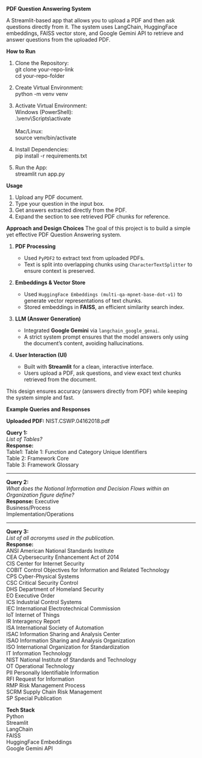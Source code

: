 **PDF Question Answering System**

A Streamlit-based app that allows you to upload a PDF and then ask questions directly from it.
The system uses LangChain, HuggingFace embeddings, FAISS vector store, and Google Gemini API to retrieve and answer questions from the uploaded PDF.

**How to Run**
1. Clone the Repository:<br/>
git clone your-repo-link<br/>
cd your-repo-folder<br/>

3. Create Virtual Environment:<br/>
python -m venv venv<br/>

4. Activate Virtual Environment:<br/>
Windows (PowerShell):<br/>
.\venv\Scripts\activate<br/>
<br/>Mac/Linux:<br/>
source venv/bin/activate<br/>

4. Install Dependencies:<br/>
pip install -r requirements.txt<br/>

5. Run the App:<br/>
streamlit run app.py<br/>

**Usage**
1. Upload any PDF document.
2. Type your question in the input box.
3. Get answers extracted directly from the PDF.
4. Expand the section to see retrieved PDF chunks for reference.


**Approach and Design Choices**
The goal of this project is to build a simple yet effective PDF Question Answering system.

1. **PDF Processing**  
   - Used `PyPDF2` to extract text from uploaded PDFs.  
   - Text is split into overlapping chunks using `CharacterTextSplitter` to ensure context is preserved.

2. **Embeddings & Vector Store**  
   - Used `HuggingFace Embeddings (multi-qa-mpnet-base-dot-v1)` to generate vector representations of text chunks.  
   - Stored embeddings in **FAISS**, an efficient similarity search index.

3. **LLM (Answer Generation)**  
   - Integrated **Google Gemini** via `langchain_google_genai`.  
   - A strict system prompt ensures that the model answers only using the document’s content, avoiding hallucinations.

4. **User Interaction (UI)**  
   - Built with **Streamlit** for a clean, interactive interface.  
   - Users upload a PDF, ask questions, and view exact text chunks retrieved from the document.  

This design ensures accuracy (answers directly from PDF) while keeping the system simple and fast.


**Example Queries and Responses**

**Uploaded PDF:** NIST.CSWP.04162018.pdf

**Query 1:**  
*List of Tables?*  
**Response:**  
Table1: Table 1: Function and Category Unique Identifiers<br/>
Table 2: Framework Core<br/>
Table 3: Framework Glossary<br/>

---

**Query 2:**  
*What does the Notional Information and Decision Flows within an Organization figure define?*  
**Response:**
Executive<br/>
Business/Process<br/>
Implementation/Operations<br/>

---

**Query 3:**  
*List of all acronyms used in the publication.*  
**Response:**  
ANSI        American National Standards Institute<br/>
CEA         Cybersecurity Enhancement Act of 2014<br/>
CIS         Center for Internet Security<br/>
COBIT       Control Objectives for Information and Related Technology<br/> 
CPS         Cyber-Physical Systems<br/>
CSC         Critical Security Control<br/>
DHS         Department of Homeland Security<br/> 
EO          Executive Order<br/>
ICS         Industrial Control Systems<br/> 
IEC         International Electrotechnical Commission<br/>
IoT         Internet of Things<br/>
IR          Interagency Report<br/>
ISA         International Society of Automation<br/>
ISAC        Information Sharing and Analysis Center<br/>
ISAO        Information Sharing and Analysis Organization<br/> 
ISO         International Organization for Standardization<br/>
IT          Information Technology<br/>
NIST        National Institute of Standards and Technology<br/> 
OT          Operational Technology<br/>
PII         Personally Identifiable Information<br/> 
RFI         Request for Information<br/>
RMP         Risk Management Process<br/>
SCRM        Supply Chain Risk Management<br/> 
SP          Special Publication<br/>
 
 
 **Tech Stack**<br/>
Python<br/>
Streamlit<br/>
LangChain<br/>
FAISS<br/>
HuggingFace Embeddings<br/>
Google Gemini API<br/>
 
 
 
 
 

 
 
 
 
 
 
 
 
 
 
 
 
